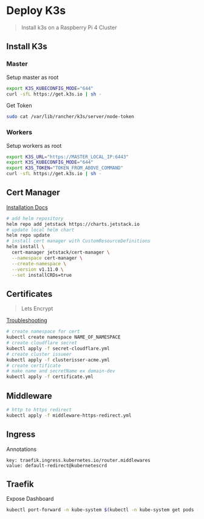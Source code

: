 # Deploy K3s
> Install k3s on a Raspberry Pi 4 Cluster

## Install K3s

### Master
Setup master as root
```bash
export K3S_KUBECONFIG_MODE="644"
curl -sfL https://get.k3s.io | sh -
```

Get Token
```bash
sudo cat /var/lib/rancher/k3s/server/node-token
```
### Workers
Setup workers as root
```bash
export K3S_URL="https://MASTER_LOCAL_IP:6443"
export K3S_KUBECONFIG_MODE="644"
export K3S_TOKEN="TOKEN_FROM_ABOVE_COMMAND"
curl -sfL https://get.k3s.io | sh -
```

## Cert Manager
[Installation Docs](https://cert-manager.io/docs/installation/helm/)

```bash
# add helm repository
helm repo add jetstack https://charts.jetstack.io
# update local helm chart
helm repo update
# install cert manager with CustomResourceDefinitions
helm install \
  cert-manager jetstack/cert-manager \
  --namespace cert-manager \
  --create-namespace \
  --version v1.11.0 \
  --set installCRDs=true
```

## Certificates
> Lets Encrypt

[Troubleshooting](https://cert-manager.io/docs/troubleshooting/acme/)
```bash
# create namespace for cert
kubectl create namespace NAME_OF_NAMESPACE
# create cloudflare secret
kubectl apply -f secret-cloudflare.yml
# create cluster issueer
kubectl apply -f clusterisser-acme.yml
# create certificate
# make name and secretName ex domain-dev
kubectl apply -f certificate.yml
```

## Middleware
```bash
# http to https redirect
kubectl apply -f middleware-https-redirect.yml
```

## Ingress
Annotations
```
key: traefik.ingress.kubernetes.io/router.middlewares
value: default-redirect@kubernetescrd
```

## Traefik
Expose Dashboard
```bash
kubectl port-forward -n kube-system $(kubectl -n kube-system get pods --selector "app.kubernetes.io/name=traefik" --output=name) 9000:9000
```